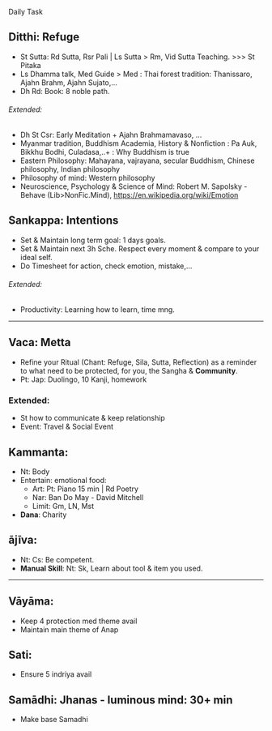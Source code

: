 Daily Task
## Ditthi: Refuge
+ St Sutta: Rd Sutta, Rsr Pali | Ls Sutta > Rm, Vid Sutta Teaching. >>> St Pitaka
+ Ls Dhamma talk, Med Guide > Med : Thai forest tradition: Thanissaro, Ajahn Brahm, Ajahn Sujato,...
+ Dh Rd: Book: 8 noble path.
###### Extended:
+ Dh St Csr: Early Meditation + Ajahn Brahmamavaso, ...
+ Myanmar tradition, Buddhism Academia, History & Nonfiction : Pa Auk, Bikkhu Bodhi, Culadasa,..+ : Why Buddhism is true
+ Eastern Philosophy: Mahayana, vajrayana, secular Buddhism, Chinese philosophy, Indian philosophy
+ Philosophy of mind: Western philosophy
+ Neuroscience, Psychology & Science of Mind: Robert M. Sapolsky - Behave (Lib>NonFic.Mind), https://en.wikipedia.org/wiki/Emotion
## Sankappa: Intentions
+ Set & Maintain long term goal: 1 days goals.
+ Set & Maintain next 3h Sche. Respect every moment & compare to your ideal self.
+ Do Timesheet for action, check emotion, mistake,...
###### Extended:
+ Productivity: Learning how to learn, time mng.
---
## Vaca: Metta
+ Refine your Ritual (Chant: Refuge, Sila, Sutta, Reflection) as a reminder to what need to be protected, for you, the Sangha & **Community**.
+ Pt: Jap: Duolingo, 10 Kanji, homework
### Extended:
+ St how to communicate & keep relationship
+ Event: Travel & Social Event
## Kammanta:
+ Nt: Body
+ Entertain: emotional food:
  + Art: Pt: Piano 15 min | Rd Poetry
  + Nar: Ban Do May - David Mitchell
  + Limit: Gm, LN, Mst
+ **Dana**: Charity 
## ājīva:
+ Nt: Cs: Be competent.
+ **Manual Skill**: Nt: Sk, Learn about tool & item you used.
---
## Vāyāma:
+ Keep 4 protection med theme avail
+ Maintain main theme of Anap
## Sati: 
+ Ensure 5 indriya avail
## Samādhi: Jhanas - luminous mind: 30+ min
+ Make base Samadhi

